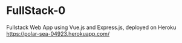 # FullStack-0
Fullstack Web App using Vue.js and Express.js, deployed on Heroku
https://polar-sea-04923.herokuapp.com/
